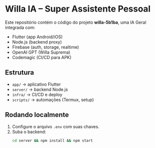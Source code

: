 # Willa IA – Super Assistente Pessoal

Este repositório contém o código do projeto **willa-5b1ba**, uma IA Geral integrada com:
- Flutter (app Android/iOS)
- Node.js (backend proxy)
- Firebase (auth, storage, realtime)
- OpenAI GPT (Willa Suprema)
- Codemagic (CI/CD para APK)

## Estrutura
- `app/` → aplicativo Flutter
- `server/` → backend Node.js
- `infra/` → CI/CD e deploy
- `scripts/` → automações (Termux, setup)

## Rodando localmente
1. Configure o arquivo `.env` com suas chaves.
2. Suba o backend:  
   ```bash
   cd server && npm install && npm start
